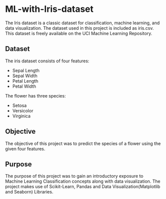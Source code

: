 # ML-with-Iris-dataset
The Iris dataset is a classic dataset for classification, machine learning, and data visualization. The dataset used in this project is included as iris.csv. This dataset is freely available on the UCI Machine Learning Repository.

## Dataset
The iris dataset consists of four features:
* Sepal Length
* Sepal Width
* Petal Length
* Petal Width

The flower has three species:
* Setosa
* Versicolor
* Virginica

## Objective
The objective of this project was to predict the species of a flower using the given four features.

## Purpose
The purpose of this project was to gain an introductory exposure to Machine Learning Classification concepts along with data visualization. The project makes use of Scikit-Learn, Pandas and Data Visualization(Matplotlib and Seaborn) Libraries.
